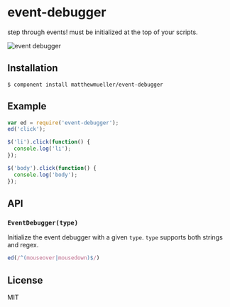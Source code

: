 
# event-debugger

  step through events! must be initialized at the top of your scripts.

  ![event debugger](http://i.cloudup.com/3YaSgNMknN.tiff)

## Installation

    $ component install matthewmueller/event-debugger

## Example

```js
var ed = require('event-debugger');
ed('click');

$('li').click(function() {
  console.log('li');
});

$('body').click(function() {
  console.log('body');
});
```

## API

### `EventDebugger(type)`

Initialize the event debugger with a given `type`. `type` supports both strings and regex.

```js
ed(/^(mouseover|mousedown)$/)
```

## License

  MIT
